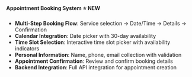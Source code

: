 #### **Appointment Booking System** ⭐ **NEW**
- **Multi-Step Booking Flow**: Service selection → Date/Time → Details → Confirmation
- **Calendar Integration**: Date picker with 30-day availability
- **Time Slot Selection**: Interactive time slot picker with availability indicators
- **Personal Information**: Name, phone, email collection with validation
- **Appointment Confirmation**: Review and confirm booking details
- **Backend Integration**: Full API integration for appointment creation